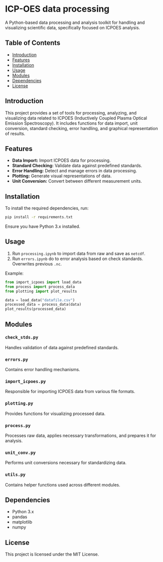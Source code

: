 # ICP-OES data processing

A Python-based data processing and analysis toolkit for handling and visualizing scientific data, specifically focused on ICPOES analysis.

## Table of Contents
- [Introduction](#introduction)
- [Features](#features)
- [Installation](#installation)
- [Usage](#usage)
- [Modules](#modules)
- [Dependencies](#dependencies)
- [License](#license)

## Introduction
This project provides a set of tools for processing, analyzing, and visualizing data related to ICPOES (Inductively Coupled Plasma Optical Emission Spectroscopy). It includes functions for data import, unit conversion, standard checking, error handling, and graphical representation of results.

## Features
- **Data Import:** Import ICPOES data for processing.
- **Standard Checking:** Validate data against predefined standards.
- **Error Handling:** Detect and manage errors in data processing.
- **Plotting:** Generate visual representations of data.
- **Unit Conversion:** Convert between different measurement units.

## Installation
To install the required dependencies, run:

```bash
pip install -r requirements.txt
```

Ensure you have Python 3.x installed.

## Usage
1. Run `processing.ipynb` to import data from raw and save as `netcdf`.
2. Run `errors.ipynb` do to error analysis based on check standards. Overwrites previous `.nc`. 

Example:

```python
from import_icpoes import load_data
from process import process_data
from plotting import plot_results

data = load_data("datafile.csv")
processed_data = process_data(data)
plot_results(processed_data)
```

## Modules
### `check_stds.py`
Handles validation of data against predefined standards.

### `errors.py`
Contains error handling mechanisms.

### `import_icpoes.py`
Responsible for importing ICPOES data from various file formats.

### `plotting.py`
Provides functions for visualizing processed data.

### `process.py`
Processes raw data, applies necessary transformations, and prepares it for analysis.

### `unit_conv.py`
Performs unit conversions necessary for standardizing data.

### `utils.py`
Contains helper functions used across different modules.

## Dependencies
- Python 3.x
- pandas
- matplotlib
- numpy

## License
This project is licensed under the MIT License.


